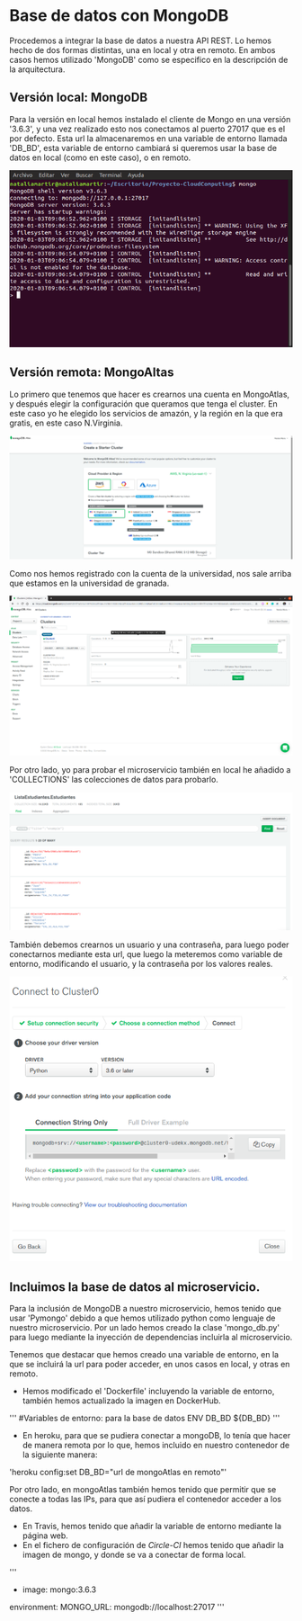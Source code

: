 # Base de datos con MongoDB

Procedemos a integrar la base de datos a nuestra API REST.
Lo hemos hecho de dos formas distintas, una en local y otra en remoto.
En ambos casos hemos utilizado 'MongoDB' como se especifico en la descripción de la arquitectura.

## Versión local: MongoDB

Para la versión en local hemos instalado el cliente de Mongo en una versión '3.6.3', y una vez realizado esto nos conectamos al puerto 27017 que es el por defecto.
Esta url la almacenaremos en una variable de entorno llamada 'DB_BD', esta variable de entorno cambiará si queremos usar la base de datos en local (como en este caso), o en remoto.

![MongoLocal](https://github.com/natalia2911/Proyecto-CloudComputing/blob/master/img/mongo-local.png)

## Versión remota: MongoAltas

Lo primero que tenemos que hacer es crearnos una cuenta en MongoAtlas, y después elegir la configuración que queramos que tenga el cluster.
En este caso yo he elegido los servicios de amazón, y la región en la que era gratis, en este caso N.Virginia.

![MongoAtlas1](https://github.com/natalia2911/Proyecto-CloudComputing/blob/master/img/mongoatlas.png)

Como nos hemos registrado con la cuenta de la universidad, nos sale arriba que estamos en la universidad de granada.

![MongoAtlas1](https://github.com/natalia2911/Proyecto-CloudComputing/blob/master/img/mongo-cluster.png)

Por otro lado, yo para probar el microservicio también en local he añadido a 'COLLECTIONS' las colecciones de datos para probarlo.

![Colección de datos](https://github.com/natalia2911/Proyecto-CloudComputing/blob/master/img/coleccion.png)

También debemos crearnos un usuario y una contraseña, para luego poder conectarnos mediante esta url, que luego la meteremos como variable de entorno, modificando el usuario, y la contraseña por los valores reales.

![Conectar](https://github.com/natalia2911/Proyecto-CloudComputing/blob/master/img/conectar.png)

## Incluimos la base de datos al microservicio.

Para la inclusión de MongoDB a nuestro microservicio, hemos tenido que usar 'Pymongo' debido a que hemos utilizado python como lenguaje de nuestro microservicio.
Por un lado hemos creado la clase 'mongo_db.py' para luego mediante la inyección de dependencias incluirla al microservicio.

Tenemos que destacar que hemos creado una variable de entorno, en la que se incluirá la url para poder acceder, en unos casos en local, y otras en remoto.

- Hemos modificado el 'Dockerfile' incluyendo la variable de entorno, también hemos actualizado la imagen en DockerHub.

'''
#Variables de entorno: para la base de datos
ENV DB_BD ${DB_BD}
'''
- En heroku, para que se pudiera conectar a mongoDB, lo tenía que hacer de manera remota por lo que, hemos incluido en nuestro contenedor de la siguiente manera:

'heroku config:set DB_BD="url de mongoAtlas en remoto"'

Por otro lado, en mongoAtlas también hemos tenido que permitir que se conecte a todas las IPs, para que así pudiera el contenedor acceder a los datos.

- En Travis, hemos tenido que añadir la variable de entorno mediante la página web.
- En el fichero de configuración de *Circle-CI* hemos tenido que añadir la imagen de mongo, y donde se va a conectar de forma local.

'''
- image: mongo:3.6.3

environment:
MONGO_URL: mongodb://localhost:27017
'''

